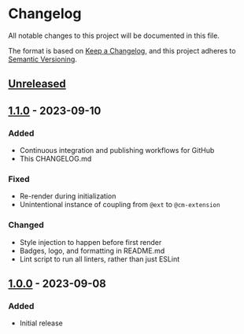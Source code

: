 # Changelog

All notable changes to this project will be documented in this file.

The format is based on [Keep a Changelog](https://keepachangelog.com/en/1.1.0/),
and this project adheres to [Semantic Versioning](https://semver.org/spec/v2.0.0.html).

## [Unreleased](https://github.com/ckant/joplin-plugin-better-code-blocks/compare/v1.1.0...HEAD)

## [1.1.0](https://github.com/ckant/joplin-plugin-better-code-blocks/compare/v1.0.0...v1.1.0) - 2023-09-10

### Added

- Continuous integration and publishing workflows for GitHub
- This CHANGELOG.md

### Fixed

- Re-render during initialization
- Unintentional instance of coupling from `@ext` to `@cm-extension`

### Changed

- Style injection to happen before first render
- Badges, logo, and formatting in README.md
- Lint script to run all linters, rather than just ESLint

## [1.0.0](https://github.com/ckant/joplin-plugin-better-code-blocks/releases/tag/v1.0.0) - 2023-09-08

### Added

- Initial release
